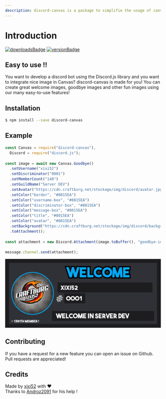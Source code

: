 ```yaml
---
description: discord-canvas is a package to simplifie the usage of canvas for Discord !
---
```


# Introduction

[![downloadsBadge](https://img.shields.io/npm/dt/discord-canvas?style=for-the-badge)](https://npmjs.com/discord-canvas) [![versionBadge](https://img.shields.io/npm/v/discord-canvas?style=for-the-badge)](https://npmjs.com/discord-canvas) 

## Easy to use !!

You want to develop a discord bot using the Discord.js library and you want to integrate nice image in Canvas? discord-canvas is made for you! You can create great welcome images, goodbye images and other fun images using our many easy-to-use features!

## Installation

```bash
$ npm install --save discord-canvas
```

## Example

```javascript
const Canvas = require("discord-canvas"),
  Discord = require("discord.js");

const image = await new Canvas.Goodbye()
  .setUsername("xixi52")
  .setDiscriminator("0001")
  .setMemberCount("140")
  .setGuildName("Server DEV")
  .setAvatar("https://cdn.craftburg.net/stockage/img/discord/avatar.jpg")
  .setColor("border", "#8015EA")
  .setColor("username-box", "#8015EA")
  .setColor("discriminator-box", "#8015EA")
  .setColor("message-box", "#8015EA")
  .setColor("title", "#8015EA")
  .setColor("avatar", "#8015EA")
  .setBackground("https://cdn.craftburg.net/stockage/img/discord/background.jpg")
  .toAttachment();

const attachment = new Discord.Attachment(image.toBuffer(), "goodbye-image.png");

message.channel.send(attachment);
```

![Welcome Card ](.gitbook/assets/welcome-image-1.png)

## Contributing

If you have a request for a new feature you can open an issue on Github. Pull requests are appreciated!

## Credits

Made by [xixi52](https://github.com/xixi52) with ❤️  
Thanks to [Androz2091](https://github.com/Androz2091) for his help !


